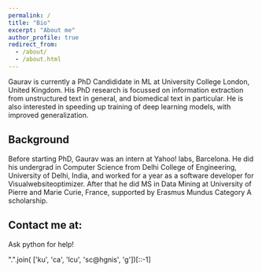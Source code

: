 ```yaml
---
permalink: /
title: "Bio"
excerpt: "About me"
author_profile: true
redirect_from: 
  - /about/
  - /about.html
---
```


Gaurav is currently a PhD Candididate in ML at University College London, United Kingdom. His PhD research is focussed on information extraction from unstructured text in general, and biomedical text in particular. He is also interested in speeding up training of deep learning models, with improved generalization. 

Background
------
Before starting PhD, Gaurav was an intern at Yahoo! labs, Barcelona. He did his undergrad in Computer Science from Delhi College of Engineering, University of Delhi, India, and worked for a year as a software developer for Visualwebsiteoptimizer. After that he did MS in Data Mining at University of Pierre and Marie Curie, France, supported by Erasmus Mundus Category A scholarship.


Contact me at:
------
Ask python for help!

".".join( ['ku', 'ca', 'lcu', 'sc@hgnis', 'g'])[::-1]     